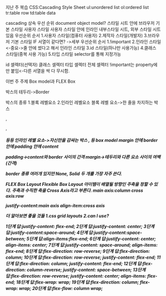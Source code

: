 지난 주 복습
CSS:Cascading Style Sheet
ul:unordered list
ol:ordered list
tr:table row
td:table data

cascading
상속 우선 순위
document object model?
스타일 시트 안에 브라우저 기본 스타일 사용자 스타일
사용자 스타일 안에 인라인 내부스타일 시트, 외부 스타일 시트있음
우선순위 순서
1.사용자 스타일(컴퓨터 사용자)
2.제작자 스타일(개발자)
3.브라우저 기본 스타일
IF 서열이 같다면?
->세부 우선순위 순서
1.!important
2.인라인 스타일 <-중요->줄 안에 썼다고 해서 인라인 스타일
3.id 스타일(하나만 사용가능)
4.클래스 스타일(중복 사용 가능)
5.타입 스타일
selector를 통해 지정가능

id 셀렉터(선택자)
클래스 셀렉터
타입 셀렉터
전체 셀렉터
!important는 property에만 붙임<-다른 서열을 싹 다 무시함.

이번 주 주제
Box model과 FLEX Box

박스의 테두리->Border

박스의 종류
1.블록 레벨요소
2.인라인 레벨요소
블록 레벨 요소->한 줄을 차지하는 박스
<div>, <p>, <h5>등등
인라인 레벨 요소->자신만을 감싸는 박스
<strong>,<span> 등
box model
margin 안에
border 안에
padding 안에
content

padding->content와 border 사이의 간격
margin->테두리와 다른 요소 사이의 여백(간격)

border 종류 여러개 있지만 None, Solid 두 개를 가장 자주 쓴다.

FLEX Box Layout
Flexible Box Layout
아이템이 배열될 방향인 주축을 정할 수 있다.
주축과 수직한 축을 Cross Axis라고 부른다.
main axis:column
cross axis:row

justify-content:main axis
align-item:cross axis

더 알아보면 좋을 것들
1.css grid layouts
2.can I use?


1단계 답:justify-content: flex-end;
2단계 답:justify-content: center;
3단계 답:justify-content:space-around;
4단계 답:justify-content:space-between;
5단계 답:align-items:flex-end;
6단계 답:justify-content: center; align-items: center;
7단계 답:justify-content: space-around; align-items: flex-end;
8단계 답:flex-direction: row-reverse;
9단계 답:flex-direction: column;
10단계 답:flex-direction: row-reverse; justify-content: flex-end;
11단계 답:flex-direction: column; justify-content: flex-end;
12단계 답:flex-direction: column-reverse; justify-content: space-between;
13단계 답:flex-direction: row-reverse; justify-content: center; align-items: flex-end;
18단계 답:flex-wrap: wrap;
19단계 답:flex-direction: column; flex-wrap: wrap;
20단계 답:flex-flow: column wrap;